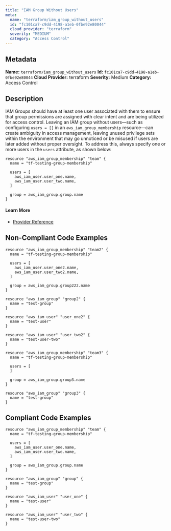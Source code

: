 ```yaml
---
title: "IAM Group Without Users"
meta:
  name: "terraform/iam_group_without_users"
  id: "fc101ca7-c9dd-4198-a1eb-0fbe92e80044"
  cloud_provider: "terraform"
  severity: "MEDIUM"
  category: "Access Control"
---
```

## Metadata
**Name:** `terraform/iam_group_without_users`
**Id:** `fc101ca7-c9dd-4198-a1eb-0fbe92e80044`
**Cloud Provider:** terraform
**Severity:** Medium
**Category:** Access Control
## Description
IAM Groups should have at least one user associated with them to ensure that group permissions are assigned with clear intent and are being utilized for access control. Leaving an IAM group without users—such as configuring `users = []` in an `aws_iam_group_membership` resource—can create ambiguity in access management, leaving unused privilege sets within the environment that may go unnoticed or be misused if users are later added without proper oversight. To address this, always specify one or more users in the `users` attribute, as shown below:

```
resource "aws_iam_group_membership" "team" {
  name = "tf-testing-group-membership"

  users = [
    aws_iam_user.user_one.name,
    aws_iam_user.user_two.name,
  ]

  group = aws_iam_group.group.name
}
```


#### Learn More

 - [Provider Reference](https://registry.terraform.io/providers/hashicorp/aws/latest/docs/resources/iam_group_membership#users)

## Non-Compliant Code Examples
```aws
resource "aws_iam_group_membership" "team2" {
  name = "tf-testing-group-membership"

  users = [
    aws_iam_user.user_one2.name,
    aws_iam_user.user_two2.name,
  ]

  group = aws_iam_group.group222.name
}

resource "aws_iam_group" "group2" {
  name = "test-group"
}

resource "aws_iam_user" "user_one2" {
  name = "test-user"
}

resource "aws_iam_user" "user_two2" {
  name = "test-user-two"
}

resource "aws_iam_group_membership" "team3" {
  name = "tf-testing-group-membership"

  users = [
  ]

  group = aws_iam_group.group3.name
}

resource "aws_iam_group" "group3" {
  name = "test-group"
}

```

## Compliant Code Examples
```aws
resource "aws_iam_group_membership" "team" {
  name = "tf-testing-group-membership"

  users = [
    aws_iam_user.user_one.name,
    aws_iam_user.user_two.name,
  ]

  group = aws_iam_group.group.name
}

resource "aws_iam_group" "group" {
  name = "test-group"
}

resource "aws_iam_user" "user_one" {
  name = "test-user"
}

resource "aws_iam_user" "user_two" {
  name = "test-user-two"
}

```